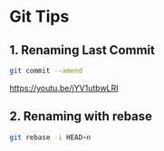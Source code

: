 # Git Tips

## 1. Renaming Last Commit

```sh
git commit --amend
```

https://youtu.be/jYV1utbwLRI

## 2. Renaming with rebase

```sh
git rebase -i HEAD~n
```
